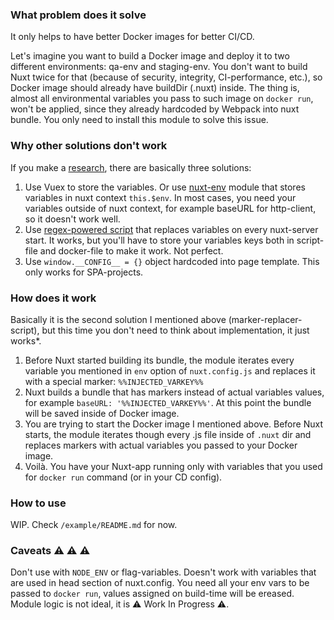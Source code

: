 ### What problem does it solve
It only helps to have better Docker images for better CI/CD. 

Let's imagine you want to build a Docker image and deploy it to two different environments: qa-env and staging-env.
You don't want to build Nuxt twice for that (because of security, integrity, CI-performance, etc.), so Docker image should already have buildDir (.nuxt) inside. 
The thing is, almost all environmental variables you pass to such image on `docker run`, won't be applied, since they already hardcoded by Webpack into nuxt bundle.
You only need to install this module to solve this issue.

### Why other solutions don't work
If you make a [research](https://github.com/nuxt/nuxt.js/issues/5100), there are basically three solutions:
1. Use Vuex to store the variables. Or use [nuxt-env](https://github.com/samtgarson/nuxt-env) module that stores variables in nuxt context `this.$env`. In most cases, you need your variables outside of nuxt context, for example baseURL for http-client, so it doesn't work well.
2. Use [regex-powered script](https://github.com/nuxt/nuxt.js/issues/5100#issuecomment-476032241) that replaces variables on every nuxt-server start. It works, but you'll have to store your variables keys both in script-file and docker-file to make it work. Not perfect.
3. Use `window.__CONFIG__ = {}` object hardcoded into page template. This only works for SPA-projects.

### How does it work
Basically it is the second solution I mentioned above (marker-replacer-script), but this time you don't need to think about implementation, it just works*.
1. Before Nuxt started building its bundle, the module iterates every variable you mentioned in `env` option of `nuxt.config.js` and replaces it with a special marker: `%%INJECTED_VARKEY%%`
2. Nuxt builds a bundle that has markers instead of actual variables values, for example `baseURL: '%%INJECTED_VARKEY%%'`. At this point the bundle will be saved inside of Docker image.
3. You are trying to start the Docker image I mentioned above. Before Nuxt starts, the module iterates though every .js file inside of `.nuxt` dir and replaces markers with actual variables you passed to your Docker image.
4. Voilà. You have your Nuxt-app running only with variables that you used for `docker run` command (or in your CD config).

### How to use
WIP. Check `/example/README.md` for now.

### Caveats ⚠️ ⚠️ ⚠️ 
Don't use with `NODE_ENV` or flag-variables. Doesn't work with variables that are used in head section of nuxt.config. You need all your env vars to be passed to `docker run`, values assigned on build-time will be ereased. Module logic is not ideal, it is ⚠️ Work In Progress ⚠️.
